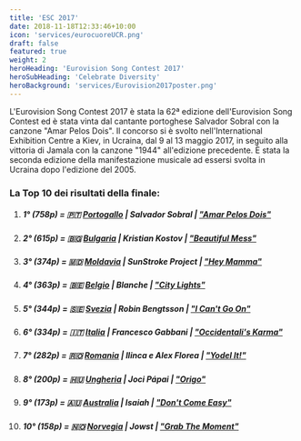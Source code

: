 ```yaml
---
title: 'ESC 2017'
date: 2018-11-18T12:33:46+10:00
icon: 'services/eurocuoreUCR.png'
draft: false
featured: true
weight: 2
heroHeading: 'Eurovision Song Contest 2017'
heroSubHeading: 'Celebrate Diversity'
heroBackground: 'services/Eurovision2017poster.png'
---
```


L'Eurovision Song Contest 2017 è stata la 62ª edizione dell'Eurovision Song Contest ed è stata vinta dal cantante portoghese Salvador Sobral con la canzone "Amar Pelos Dois". Il concorso si è svolto nell'International Exhibition Centre a Kiev, in Ucraina, dal 9 al 13 maggio 2017, in seguito alla vittoria di Jamala con la canzone "1944" all'edizione precedente. È stata la seconda edizione della manifestazione musicale ad essersi svolta in Ucraina dopo l'edizione del 2005.

### La Top 10 dei risultati della finale:
1. ##### **1**° (758p) = 🇵🇹 [**Portogallo**](https://youtu.be/3iaPbBOSuxI) | *Salvador Sobral* | [*"Amar Pelos Dois"*](https://youtu.be/Qotooj7ODCM)
2. ##### **2**° (615p) = 🇧🇬 [**Bulgaria**](https://youtu.be/OKlSK9O4L50) | *Kristian Kostov* | [*"Beautiful Mess"*](https://youtu.be/OMmm-G078LM)
3. ##### **3**° (374p) = 🇲🇩 [**Moldavia**](https://youtu.be/R5P5hgWy3tw) | *SunStroke Project* | [*"Hey Mamma"*](https://youtu.be/SWaQdHoCvYk)
4. ##### **4**° (363p) = 🇧🇪 [**Belgio**](https://youtu.be/Zz_MCJwzY38) | *Blanche* | [*"City Lights"*](https://youtu.be/oxsCmChDYwA)
5. ##### **5**° (344p) = 🇸🇪 [**Svezia**](https://youtu.be/AZhaQqXVuuw) | *Robin Bengtsson* | [*"I Can't Go On"*](https://youtu.be/yqSV81kmsbQ)
6. ##### **6**° (334p) = 🇮🇹 [**Italia**](https://youtu.be/2oWlF34xUAk) | *Francesco Gabbani* | [*"Occidentali's Karma"*](https://youtu.be/KieE_MLv-ZY)
7. ##### **7**° (282p) = 🇷🇴 [**Romania**](https://youtu.be/HFf7IXB_Wo4) | *Ilinca e Alex Florea* | [*"Yodel It!"*](https://youtu.be/ZSHc7iDuBCQ)
8. ##### **8**° (200p) = 🇭🇺 [**Ungheria**](https://youtu.be/gifdkl7-DGE) | *Joci Pápai* | [*"Origo"*](https://youtu.be/hqM0AkP7zcI)
9. ##### **9**° (173p) = 🇦🇺 [**Australia**](https://youtu.be/sTTvNo-JSuQ) | *Isaiah* | [*"Don't Come Easy"*](https://youtu.be/YTCP4S1dqwA)
10. ##### **10**° (158p) = 🇳🇴 [**Norvegia**](https://youtu.be/CpFgm2XViGs) | *Jowst* | [*"Grab The Moment"*](https://youtu.be/U-Bk0PCotY0)